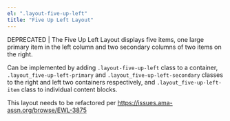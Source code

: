 ```yaml
---
el: ".layout-five-up-left"
title: "Five Up Left Layout"
---
```

DEPRECATED | The Five Up Left Layout displays five items, one large primary item in the left column and two secondary columns of two items on the right.

Can be implemented by adding `.layout-five-up-left` class to a container, `.layout_five-up-left-primary` and `.layout_five-up-left-secondary` classes to the right and left two containers respectively, and `.layout_five-up-left-item` class to individual content blocks.

This layout needs to be refactored per https://issues.ama-assn.org/browse/EWL-3875